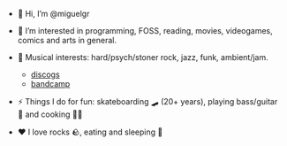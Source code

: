 - 👋 Hi, I’m @miguelgr

- 👀 I’m interested in programming, FOSS, reading, movies, videogames, comics and arts in general.
- 🎵 Musical interests: hard/psych/stoner rock, jazz, funk, ambient/jam.
  - [discogs](https://www.discogs.com/user/miguelgr/collection?page=1&limit=100&header=1&layout=big) 
  - [bandcamp](https://bandcamp.com/miguelgr)
- ⚡ Things I do for fun: skateboarding 🛹 (20+ years), playing bass/guitar 🎸 and cooking 👨‍🍳
- ❤️ I love rocks 🪨, eating and sleeping 🛌


